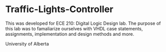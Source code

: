 # Traffic-Lights-Controller

This was developed for ECE 210: Digital Logic Design lab. The purpose of this lab was to famaliarize ourselves with VHDL case statements, assignments, implementation and design methods and more. 



University of Alberta
